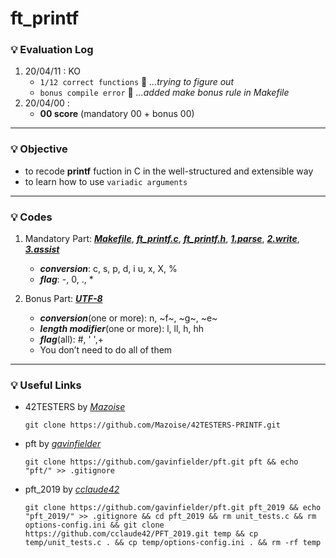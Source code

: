 # ft_printf

### :bulb: Evaluation Log
1. 20/04/11 : KO
    - `1/12 correct functions` :wrench: _...trying to figure out_
    - `bonus compile error` :wrench: _...added make bonus rule in Makefile_
2. 20/04/00 : 
    - **00 score** (mandatory 00 + bonus 00)
***

### :bulb: Objective
- to recode __printf__ fuction in C in the well-structured and extensible way
- to learn how to use `variadic arguments`
***

### :bulb: Codes
1. Mandatory Part: [***Makefile***](./Makefile), [***ft_printf.c***](./ft_printf.c), [***ft_printf.h***](./ft_printf.h), [***1.parse***](./f1_parse.c), [***2.write***](./f2_write.c), [***3.assist***](./f3_assist.c)
    - ***conversion***: c, s, p, d, i u, x, X, %
    - ***flag***: -, 0, ., *

2. Bonus Part: [***UTF-8***](./ft_atouni.c)
    - ***conversion***(one or more): n, ~f~, ~g~, ~e~
    - ***length modifier***(one or more): l, ll, h, hh
    - ***flag***(all): #, ' ',+
    - You don’t need to do all of them
---

### :bulb: Useful Links
- 42TESTERS by [_Mazoise_](https://github.com/Mazoise/42TESTERS-PRINTF)
    ```
    git clone https://github.com/Mazoise/42TESTERS-PRINTF.git
    ```
- pft by [_gavinfielder_](https://github.com/gavinfielder)
    ```
    git clone https://github.com/gavinfielder/pft.git pft && echo "pft/" >> .gitignore
    ```
- pft_2019 by [_cclaude42_](https://github.com/cclaude42/PFT_2019)
    ```
    git clone https://github.com/gavinfielder/pft.git pft_2019 && echo "pft_2019/" >> .gitignore && cd pft_2019 && rm unit_tests.c && rm options-config.ini && git clone https://github.com/cclaude42/PFT_2019.git temp && cp temp/unit_tests.c . && cp temp/options-config.ini . && rm -rf temp
    ```
